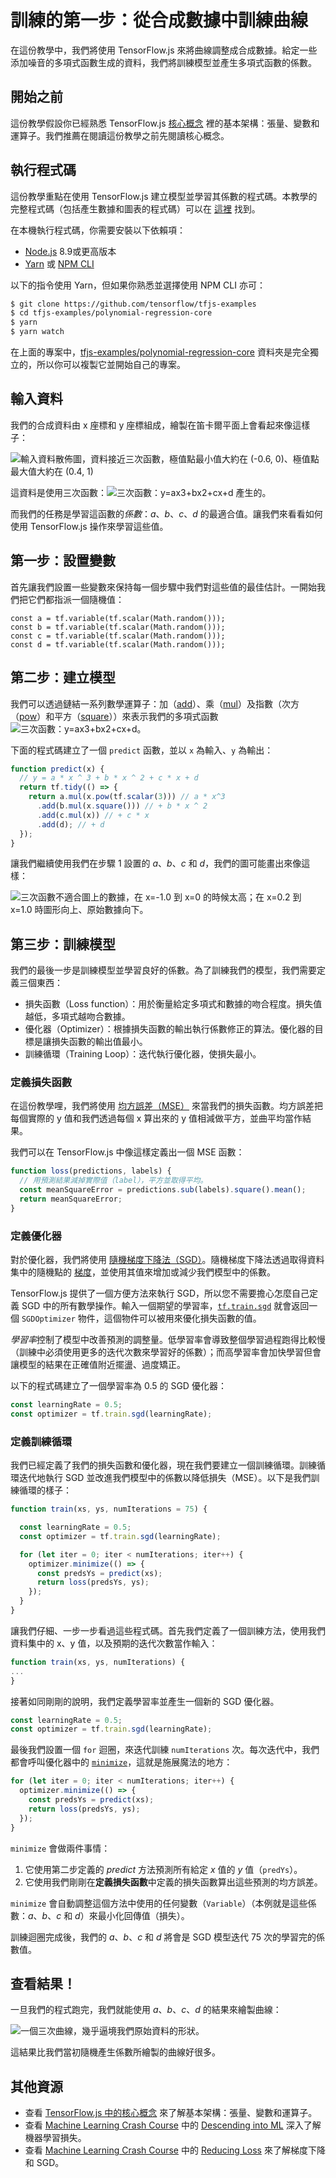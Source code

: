 # 訓練的第一步：從合成數據中訓練曲線

在這份教學中，我們將使用 TensorFlow.js 來將曲線調整成合成數據。給定一些添加噪音的多項式函數生成的資料，我們將訓練模型並產生多項式函數的係數。

## 開始之前

這份教學假設你已經熟悉 TensorFlow.js [核心概念](/tutorials/core-concepts.md) 裡的基本架構：張量、變數和運算子。我們推薦在閱讀這份教學之前先閱讀核心概念。

## 執行程式碼

這份教學重點在使用 TensorFlow.js 建立模型並學習其係數的程式碼。本教學的完整程式碼（包括產生數據和圖表的程式碼）可以在 [這裡](https://github.com/tensorflow/tfjs-examples/tree/master/polynomial-regression-core) 找到。

在本機執行程式碼，你需要安裝以下依賴項：

- [Node.js](https://nodejs.org) 8.9或更高版本
- [Yarn](https://yarnpkg.com/en/) 或 [NPM CLI](https://docs.npmjs.com/cli/npm)

以下的指令使用 Yarn，但如果你熟悉並選擇使用 NPM CLI 亦可：

```bash
$ git clone https://github.com/tensorflow/tfjs-examples
$ cd tfjs-examples/polynomial-regression-core
$ yarn
$ yarn watch
```

在上面的專案中，[tfjs-examples/polynomial-regression-core](https://github.com/tensorflow/tfjs-examples/tree/master/polynomial-regression-core) 資料夾是完全獨立的，所以你可以複製它並開始自己的專案。

## 輸入資料

我們的合成資料由 x 座標和 y 座標組成，繪製在笛卡爾平面上會看起來像這樣子：

![輸入資料散佈圖，資料接近三次函數，極值點最小值大約在 (-0.6, 0)、極值點最大值大約在 (0.4, 1)](/images/fit_curve_data.png)

這資料是使用三次函數：![三次函數：y=ax3+bx2+cx+d](/images/polynomial1.gif) 產生的。

而我們的任務是學習這函數的*係數*：*a*、*b*、*c*、*d* 的最適合值。讓我們來看看如何使用 TensorFlow.js 操作來學習這些值。

## 第一步：設置變數

首先讓我們設置一些變數來保持每一個步驟中我們對這些值的最佳估計。一開始我們把它們都指派一個隨機值：

```
const a = tf.variable(tf.scalar(Math.random()));
const b = tf.variable(tf.scalar(Math.random()));
const c = tf.variable(tf.scalar(Math.random()));
const d = tf.variable(tf.scalar(Math.random()));
```

## 第二步：建立模型

我們可以透過鏈結一系列數學運算子：加（[add](https://js.tensorflow.org/api/latest/index.html#add)）、乘（[mul](https://js.tensorflow.org/api/latest/index.html#mul)）及指數（次方（[pow](https://js.tensorflow.org/api/latest/index.html#pow)）和平方（[square](https://js.tensorflow.org/api/latest/index.html#square)））來表示我們的多項式函數 ![三次函數：y=ax3+bx2+cx+d](/images/polynomial1.gif)。

下面的程式碼建立了一個 `predict` 函數，並以 `x` 為輸入、`y` 為輸出：

```javascript
function predict(x) {
  // y = a * x ^ 3 + b * x ^ 2 + c * x + d
  return tf.tidy(() => {
    return a.mul(x.pow(tf.scalar(3))) // a * x^3
      .add(b.mul(x.square())) // + b * x ^ 2
      .add(c.mul(x)) // + c * x
      .add(d); // + d
  });
}
```

讓我們繼續使用我們在步驟 1 設置的 *a*、*b*、*c* 和 *d*，我們的圖可能畫出來像這樣：

![三次函數不適合圖上的數據，在 x=-1.0 到 x=0 的時候太高；在 x=0.2 到 x=1.0 時圖形向上、原始數據向下。](/images/fit_curve_random.png)

## 第三步：訓練模型

我們的最後一步是訓練模型並學習良好的係數。為了訓練我們的模型，我們需要定義三個東西：

- 損失函數（Loss function）：用於衡量給定多項式和數據的吻合程度。損失值越低，多項式越吻合數據。
- 優化器（Optimizer）：根據損失函數的輸出執行係數修正的算法。優化器的目標是讓損失函數的輸出值最小。
- 訓練循環（Training Loop）：迭代執行優化器，使損失最小。

### 定義損失函數

在這份教學哩，我們將使用 [均方誤差（MSE）](https://developers.google.com/machine-learning/crash-course/glossary/#MSE) 來當我們的損失函數。均方誤差把每個實際的 y 值和我們透過每個 x 算出來的 y 值相減做平方，並曲平均當作結果。

我們可以在 TensorFlow.js 中像這樣定義出一個 MSE 函數：

```javascript
function loss(predictions, labels) {
  // 用預測結果減掉實際值（label），平方並取得平均。
  const meanSquareError = predictions.sub(labels).square().mean();
  return meanSquareError;
}
```

### 定義優化器

對於優化器，我們將使用 [隨機梯度下降法（SGD）](https://developers.google.com/machine-learning/crash-course/glossary#SGD)。隨機梯度下降法透過取得資料集中的隨機點的 [梯度](https://developers.google.com/machine-learning/crash-course/glossary#gradient)，並使用其值來增加或減少我們模型中的係數。

TensorFlow.js 提供了一個方便方法來執行 SGD，所以您不需要擔心怎麼自己定義 SGD 中的所有數學操作。輸入一個期望的學習率，[`tf.train.sgd`](https://js.tensorflow.org/api/latest/index.html#train.sgd) 就會返回一個 `SGDOptimizer` 物件，這個物件可以被用來優化損失函數的值。

*學習率*控制了模型中改善預測的調整量。低學習率會導致整個學習過程跑得比較慢（訓練中必須使用更多的迭代次數來學習好的係數）；而高學習率會加快學習但會讓模型的結果在正確值附近擺盪、過度矯正。

以下的程式碼建立了一個學習率為 0.5 的 SGD 優化器：

```javascript
const learningRate = 0.5;
const optimizer = tf.train.sgd(learningRate);
```

### 定義訓練循環

我們已經定義了我們的損失函數和優化器，現在我們要建立一個訓練循環。訓練循環迭代地執行 SGD 並改進我們模型中的係數以降低損失（MSE）。以下是我們訓練循環的樣子：

```javascript
function train(xs, ys, numIterations = 75) {

  const learningRate = 0.5;
  const optimizer = tf.train.sgd(learningRate);

  for (let iter = 0; iter < numIterations; iter++) {
    optimizer.minimize(() => {
      const predsYs = predict(xs);
      return loss(predsYs, ys);
    });
  }
}
```

讓我們仔細、一步一步看過這些程式碼。首先我們定義了一個訓練方法，使用我們資料集中的 x、y 值，以及預期的迭代次數當作輸入：

```javascript
function train(xs, ys, numIterations) {
...
}
```

接著如同剛剛的說明，我們定義學習率並產生一個新的 SGD 優化器。

```javascript
const learningRate = 0.5;
const optimizer = tf.train.sgd(learningRate);
```

最後我們設置一個 `for` 迴圈，來迭代訓練 `numIterations` 次。每次迭代中，我們都會呼叫優化器中的 [`minimize`](https://js.tensorflow.org/api/latest/index.html#class:train.Optimizer)，這就是施展魔法的地方：

```javascript
for (let iter = 0; iter < numIterations; iter++) {
  optimizer.minimize(() => {
    const predsYs = predict(xs);
    return loss(predsYs, ys);
  });
}
```

`minimize` 會做兩件事情：

1. 它使用第二步定義的 *predict* 方法預測所有給定 *x* 值的 *y* 值（`predYs`）。
2. 它使用我們剛剛在**定義損失函數**中定義的損失函數算出這些預測的均方誤差。

`minimize` 會自動調整這個方法中使用的任何變數（`Variable`）（本例就是這些係數：*a*、*b*、*c* 和 *d*）來最小化回傳值（損失）。

訓練迴圈完成後，我們的 *a*、*b*、*c* 和 *d* 將會是 SGD 模型迭代 75 次的學習完的係數值。

## 查看結果！

一旦我們的程式跑完，我們就能使用 *a*、*b*、*c*、*d* 的結果來繪製曲線：

![一個三次曲線，幾乎逼境我們原始資料的形狀。](/images/fit_curve_learned.png)

這結果比我們當初隨機產生係數所繪製的曲線好很多。

## 其他資源

- 查看 [TensorFlow.js 中的核心概念](/tutorials/core-concepts.md) 來了解基本架構：張量、變數和運算子。
- 查看 [Machine Learning Crash Course](https://developers.google.com/machine-learning/crash-course) 中的 [Descending into ML](https://developers.google.com/machine-learning/crash-course/descending-into-ml/) 深入了解機器學習損失。
- 查看 [Machine Learning Crash Course](https://developers.google.com/machine-learning/crash-course) 中的 [Reducing Loss](https://developers.google.com/machine-learning/crash-course/reducing-loss/) 來了解梯度下降和 SGD。
